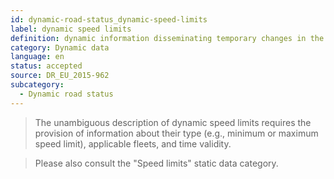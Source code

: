 ```yaml
---
id: dynamic-road-status_dynamic-speed-limits
label: dynamic speed limits
definition: dynamic information disseminating temporary changes in the speed limit applying on a specific segment (or on the entire road link).
category: Dynamic data
language: en
status: accepted
source: DR_EU_2015-962
subcategory:
  - Dynamic road status
---
```


>The unambiguous description of dynamic speed limits requires the provision of information about their type (e.g., minimum or maximum speed limit), applicable fleets, and time validity.

>Please also consult the "Speed limits" static data category.


